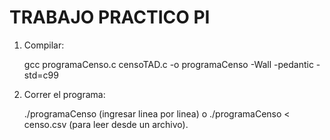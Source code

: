 # TRABAJO PRACTICO PI

1) Compilar:

    gcc programaCenso.c censoTAD.c -o programaCenso -Wall -pedantic -std=c99

2) Correr el programa:

    ./programaCenso (ingresar linea por linea) o ./programaCenso < censo.csv (para leer desde un archivo).
